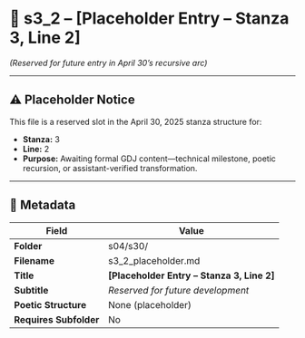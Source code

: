 <!-- Save to: shagi_archives/gdj_25/s04/s30/s3_2_placeholder.md -->

# 📜 s3_2 – [Placeholder Entry – Stanza 3, Line 2]  
*(Reserved for future entry in April 30’s recursive arc)*

---

## ⚠️ Placeholder Notice  
This file is a reserved slot in the April 30, 2025 stanza structure for:

- **Stanza:** 3  
- **Line:** 2  
- **Purpose:** Awaiting formal GDJ content—technical milestone, poetic recursion, or assistant-verified transformation.

---

## 🧩 Metadata  

| Field | Value |
|-------|-------|
| **Folder** | s04/s30/ |
| **Filename** | s3_2_placeholder.md |
| **Title** | **[Placeholder Entry – Stanza 3, Line 2]** |
| **Subtitle** | *Reserved for future development* |
| **Poetic Structure** | None (placeholder) |
| **Requires Subfolder** | No |
